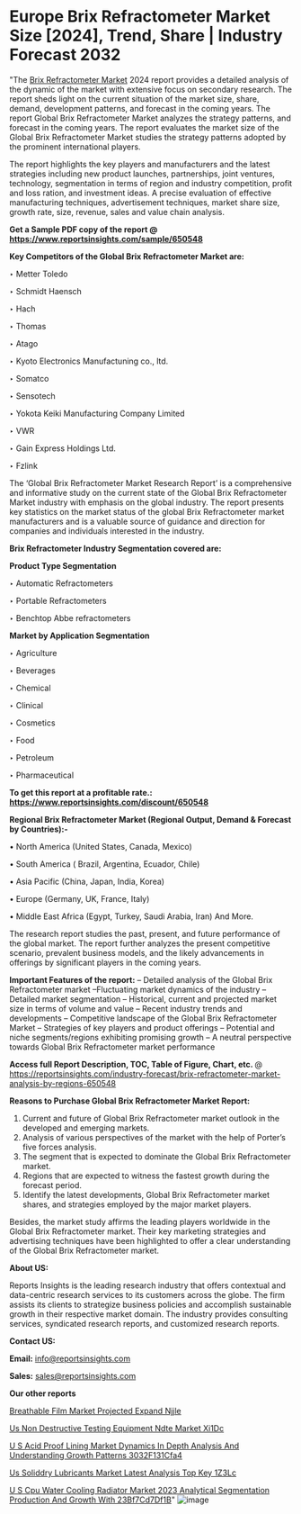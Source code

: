 # Europe Brix Refractometer Market Size [2024], Trend, Share | Industry Forecast 2032

"The <a href=https://www.reportsinsights.com/sample/650548>Brix Refractometer Market</a> 2024 report provides a detailed analysis of the dynamic of the market with extensive focus on secondary research. The report sheds light on the current situation of the market size, share, demand, development patterns, and forecast in the coming years. The report Global Brix Refractometer Market analyzes the strategy patterns, and forecast in the coming years. The report evaluates the market size of the Global Brix Refractometer Market studies the strategy patterns adopted by the prominent international players.

The report highlights the key players and manufacturers and the latest strategies including new product launches, partnerships, joint ventures, technology, segmentation in terms of region and industry competition, profit and loss ration, and investment ideas. A precise evaluation of effective manufacturing techniques, advertisement techniques, market share size, growth rate, size, revenue, sales and value chain analysis.

<strong>Get a Sample PDF copy of the report @ <a href=https://www.reportsinsights.com/sample/650548 style=color:#0000ff;>https://www.reportsinsights.com/sample/650548</a></strong>

<strong>Key Competitors of the Global Brix Refractometer Market are:</strong>

‣ Metter Toledo

‣ Schmidt Haensch

‣ Hach

‣ Thomas

‣ Atago

‣ Kyoto Electronics Manufactuning co., ltd.

‣ Somatco

‣ Sensotech

‣ Yokota Keiki Manufacturing Company Limited

‣ VWR

‣ Gain Express Holdings Ltd.

‣ Fzlink

The ‘Global Brix Refractometer Market Research Report’ is a comprehensive and informative study on the current state of the Global Brix Refractometer Market industry with emphasis on the global industry. The report presents key statistics on the market status of the global Brix Refractometer market manufacturers and is a valuable source of guidance and direction for companies and individuals interested in the industry.

<strong>Brix Refractometer Industry Segmentation covered are:</strong>

<strong>Product Type Segmentation</strong>

‣ Automatic Refractometers

‣ Portable Refractometers

‣ Benchtop Abbe refractometers

<strong>Market by Application Segmentation</strong>

‣ Agriculture

‣ Beverages

‣ Chemical

‣ Clinical

‣ Cosmetics

‣ Food

‣ Petroleum

‣ Pharmaceutical

<strong>To get this report at a profitable rate.: <a href=https://www.reportsinsights.com/discount/650548 style=color:#0000ff;>https://www.reportsinsights.com/discount/650548</a></strong>

<strong>Regional Brix Refractometer Market (Regional Output, Demand &amp; Forecast by Countries):-</strong>

• North America (United States, Canada, Mexico)

• South America ( Brazil, Argentina, Ecuador, Chile)

• Asia Pacific (China, Japan, India, Korea)

• Europe (Germany, UK, France, Italy)

• Middle East Africa (Egypt, Turkey, Saudi Arabia, Iran) And More.

The research report studies the past, present, and future performance of the global market. The report further analyzes the present competitive scenario, prevalent business models, and the likely advancements in offerings by significant players in the coming years.

<strong>Important Features of the report:</strong>
– Detailed analysis of the Global Brix Refractometer market
–Fluctuating market dynamics of the industry
–Detailed market segmentation
– Historical, current and projected market size in terms of volume and value
– Recent industry trends and developments
– Competitive landscape of the Global Brix Refractometer Market
– Strategies of key players and product offerings
– Potential and niche segments/regions exhibiting promising growth
– A neutral perspective towards Global Brix Refractometer market performance

<strong>Access full Report Description, TOC, Table of Figure, Chart, etc. </strong>@   <a href=https://reportsinsights.com/industry-forecast/brix-refractometer-market-analysis-by-regions-650548 style=color:#0000ff;>https://reportsinsights.com/industry-forecast/brix-refractometer-market-analysis-by-regions-650548</a>

<strong>Reasons to Purchase Global Brix Refractometer Market Report:</strong>
1. Current and future of Global Brix Refractometer market outlook in the developed and emerging markets.
2. Analysis of various perspectives of the market with the help of Porter’s five forces analysis.
3. The segment that is expected to dominate the Global Brix Refractometer market.
4. Regions that are expected to witness the fastest growth during the forecast period.
5. Identify the latest developments, Global Brix Refractometer market shares, and strategies employed by the major market players.

Besides, the market study affirms the leading players worldwide in the Global Brix Refractometer market. Their key marketing strategies and advertising techniques have been highlighted to offer a clear understanding of the Global Brix Refractometer market.

<strong><strong>About US</strong>:</strong>

Reports Insights is the leading research industry that offers contextual and data-centric research services to its customers across the globe. The firm assists its clients to strategize business policies and accomplish sustainable growth in their respective market domain. The industry provides consulting services, syndicated research reports, and customized research reports.

<strong>Contact US:</strong>

<p class=><b>Email:</b> <a href=mailto:info@reportsinsights.com>info@reportsinsights.com</a></p>
<p class=><b>Sales:</b> <a href=mailto:sales@reportsinsights.com>sales@reportsinsights.com</a></p>

<strong>Our other reports</strong>

<a href=https://www.linkedin.com/pulse/breathable-film-market-projected-expand-njjle/>Breathable Film Market Projected Expand Njjle</a>

<a href=https://www.linkedin.com/pulse/us-non-destructive-testing-equipment-ndte-market-xi1dc/>Us Non Destructive Testing Equipment Ndte Market Xi1Dc</a>

<a href=https://medium.com/@khalunansh/u-s-acid-proof-lining-market-dynamics-in-depth-analysis-and-understanding-growth-patterns-3032f131cfa4>U S Acid Proof Lining Market Dynamics In Depth Analysis And Understanding Growth Patterns 3032F131Cfa4</a>

<a href=https://www.linkedin.com/pulse/us-soliddry-lubricants-market-latest-analysis-top-key-1z3lc/>Us Soliddry Lubricants Market Latest Analysis Top Key 1Z3Lc</a>

<a href=https://medium.com/@singhaakesh50/u-s-cpu-water-cooling-radiator-market-2023-analytical-segmentation-production-and-growth-with-23bf7cd7df1b>U S Cpu Water Cooling Radiator Market 2023 Analytical Segmentation Production And Growth With 23Bf7Cd7Df1B</a>"
![image](https://github.com/Jaayaachit/RIMarket/assets/158452289/1d6d0ead-f550-4f7b-90ff-0623c9746fda)
